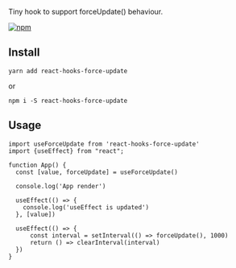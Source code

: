 
Tiny hook to support forceUpdate() behaviour.

[![npm](https://img.shields.io/npm/v/react-hooks-force-update)](https://www.npmjs.com/package/react-hooks-force-update)

## Install

``yarn add react-hooks-force-update``

or 

```npm i -S react-hooks-force-update```

## Usage


```tsx
import useForceUpdate from 'react-hooks-force-update'
import {useEffect} from "react";

function App() {
  const [value, forceUpdate] = useForceUpdate()

  console.log('App render')
  
  useEffect(() => {
    console.log('useEffect is updated')
  }, [value])

  useEffect(() => {
      const interval = setInterval(() => forceUpdate(), 1000)
      return () => clearInterval(interval)
  })
}
```



